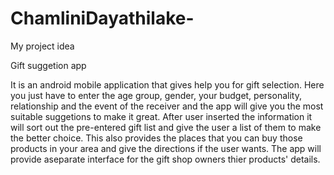 # ChamliniDayathilake-

My project idea

Gift suggetion app

It is an android mobile application that gives help you for gift selection. 
Here you just have to enter the age group, gender, your budget, personality, relationship and the event of the receiver and the app will give you the most suitable suggetions to make it great.
After user inserted the information it will sort out the pre-entered gift list and give the user a list of them to make the better choice.
This also provides the places that you can buy those products in your area and give the directions if the user wants.
The app will provide aseparate interface for the gift shop owners thier products' details.

